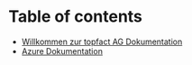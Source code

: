 # Table of contents

* [Willkommen zur topfact AG Dokumentation](README.md)
* [Azure Dokumentation](azure-dokumentation.md)
